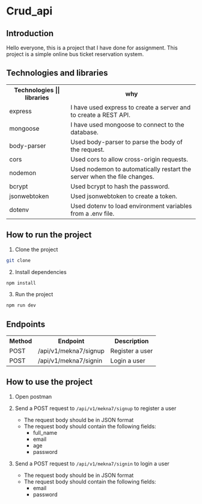 # Crud_api

## Introduction

Hello everyone, this is a project that I have done for assignment. This project is a simple online bus ticket reservation system. <br />

## Technologies and libraries

<table>
    <tr>
        <th>Technologies || libraries</th>
        <th>why</th>
    </tr>
    <tr>
        <td>express</td>
        <td>I have used express to create a server and to create a REST API.</td>
    </tr>
    <tr>
        <td>mongoose</td>
        <td>I have used mongoose to connect to the database.</td>
    </tr>
    <tr>
        <td>body-parser</td>
        <td>Used body-parser to parse the body of the request.</td>
    </tr>
    <tr>
        <td>cors</td>
        <td>Used cors to allow cross-origin requests.</td>
    </tr>
    <tr>
        <td>nodemon</td>
        <td>Used nodemon to automatically restart the server when the file changes.</td>
    </tr>
    <tr>
        <td>bcrypt</td>
        <td>Used bcrypt to hash the password.</td>
    </tr>
    <tr>
        <td>jsonwebtoken</td>
        <td>Used jsonwebtoken to create a token.</td>
    </tr>
    <tr>
        <td>dotenv</td>
        <td>Used dotenv to load environment variables from a .env file.</td>
    </tr>

</table>

## How to run the project

1. Clone the project

```bash
git clone
```

2. Install dependencies

```bash
npm install
```

3. Run the project

```bash
npm run dev
```

## Endpoints

<table>
    <tr>
        <th>Method</th>
        <th>Endpoint</th>
        <th>Description</th>
    </tr>
    <tr>
        <td>POST</td>
        <td>/api/v1/mekna7/signup</td>
        <td>Register a user</td>
    </tr>
    <tr>
        <td>POST</td>
        <td>/api/v1/mekna7/signin</td>
        <td>Login a user</td>
    </tr>
</table>

## How to use the project

1. Open postman <br />
2. Send a POST request to `/api/v1/mekna7/signup` to register a user <br />

   - The request body should be in JSON format <br />
   - The request body should contain the following fields: <br />
     - full_name <br />
     - email <br />
     - age <br />
     - password <br />

3. Send a POST request to `/api/v1/mekna7/signin` to login a user <br />
   - The request body should be in JSON format <br />
   - The request body should contain the following fields: <br />
     - email <br />
     - password <br />
